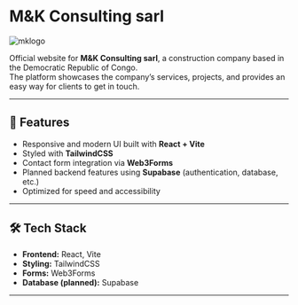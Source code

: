 # M&K Consulting sarl
![mklogo](https://github.com/user-attachments/assets/7a8037da-a56d-4a09-a736-54edfafa235f)




Official website for **M&K Consulting sarl**, a construction company based in the Democratic Republic of Congo.  
The platform showcases the company’s services, projects, and provides an easy way for clients to get in touch.

---

## 🚀 Features
- Responsive and modern UI built with **React + Vite**
- Styled with **TailwindCSS**
- Contact form integration via **Web3Forms**
- Planned backend features using **Supabase** (authentication, database, etc.)
- Optimized for speed and accessibility

---

## 🛠️ Tech Stack
- **Frontend:** React, Vite  
- **Styling:** TailwindCSS  
- **Forms:** Web3Forms  
- **Database (planned):** Supabase  

---
